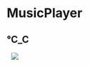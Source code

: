 # MusicPlayer
## ℃_C
<img src="https://raw.githubusercontent.com/AugustToko/MusicPlayer/master/app/Screenshot/screen_cc2019/show/TOTAL.png" hspace="10">
